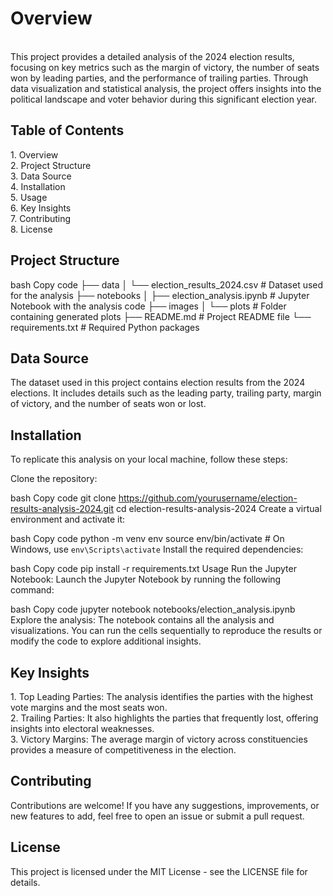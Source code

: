 <h1>Overview</h1> <br>
This project provides a detailed analysis of the 2024 election results, focusing on key metrics such as the margin of victory, the number of seats won by leading parties, and the performance of trailing parties. Through data visualization and statistical analysis, the project offers insights into the political landscape and voter behavior during this significant election year.

<h2>Table of Contents</h2>
1. Overview <br>
2. Project Structure <br>
3. Data Source <br>
4. Installation <br>
5. Usage <br>
6. Key Insights <br>
7. Contributing <br>
8. License <br>

<h2>Project Structure</h2>
bash
Copy code
├── data
│   └── election_results_2024.csv  # Dataset used for the analysis
├── notebooks
│   ├── election_analysis.ipynb    # Jupyter Notebook with the analysis code
├── images
│   └── plots                      # Folder containing generated plots
├── README.md                      # Project README file
└── requirements.txt               # Required Python packages

<h2>Data Source</h2>
The dataset used in this project contains election results from the 2024 elections. It includes details such as the leading party, trailing party, margin of victory, and the number of seats won or lost.

<h2>Installation</h2>
To replicate this analysis on your local machine, follow these steps:

Clone the repository:

bash
Copy code
git clone https://github.com/yourusername/election-results-analysis-2024.git
cd election-results-analysis-2024
Create a virtual environment and activate it:

bash
Copy code
python -m venv env
source env/bin/activate  # On Windows, use `env\Scripts\activate`
Install the required dependencies:

bash
Copy code
pip install -r requirements.txt
Usage
Run the Jupyter Notebook:
Launch the Jupyter Notebook by running the following command:

bash
Copy code
jupyter notebook notebooks/election_analysis.ipynb
Explore the analysis:
The notebook contains all the analysis and visualizations. You can run the cells sequentially to reproduce the results or modify the code to explore additional insights.

<h2>Key Insights</h2>
1. Top Leading Parties: The analysis identifies the parties with the highest vote margins and the most seats won.<br>
2. Trailing Parties: It also highlights the parties that frequently lost, offering insights into electoral weaknesses.<br>
3. Victory Margins: The average margin of victory across constituencies provides a measure of competitiveness in the election.<br>

<h2>Contributing</h2>
Contributions are welcome! If you have any suggestions, improvements, or new features to add, feel free to open an issue or submit a pull request.

<h2>License</h2>
This project is licensed under the MIT License - see the LICENSE file for details.
